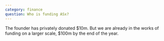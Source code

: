 ```yaml
---
category: finance
question: Who is funding ASx?
---
```

The founder has privately donated $10m. But we are already in the works of funding on a larger scale, $100m by the end of the year.